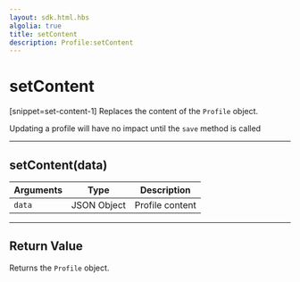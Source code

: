 ```yaml
---
layout: sdk.html.hbs
algolia: true
title: setContent
description: Profile:setContent
---
```

  

# setContent

[snippet=set-content-1]
Replaces the content of the `Profile` object.

<aside class="note">
Updating a profile will have no impact until the <code>save</code> method is called
</aside>

---

## setContent(data)

| Arguments | Type | Description |
|---------------|---------|----------------------------------------|
| ``data`` | JSON Object | Profile content |

---

## Return Value

Returns the `Profile` object.

